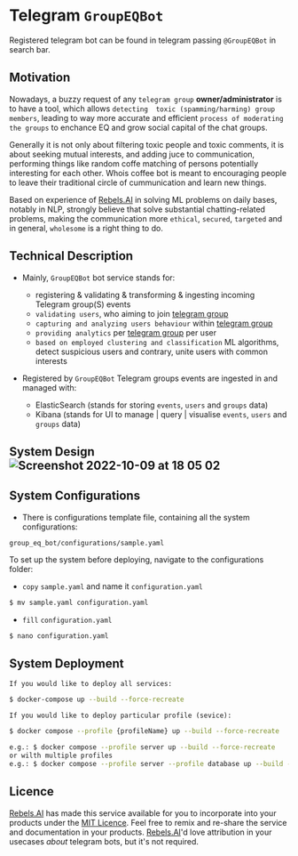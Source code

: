 # Telegram `GroupEQBot` 
Registered telegram bot can be found in telegram passing `@GroupEQBot` in search bar.


## Motivation
Nowadays, a buzzy request of any `telegram group` **owner/administrator** is to have a tool, which allows `detecting 
toxic (spamming/harming) group members`, leading to way more accurate and efficient `process of moderating the groups` to enchance EQ and grow social capital of the chat groups. 

Generally it is not only about filtering toxic people and toxic comments, it is about seeking mutual interests, and adding juce to communication, performing things like random coffe matching of persons potentially interesting for each other. Whois coffee bot is meant to encouraging people to leave their traditional circle of cummunication and learn new things.

Based on experience of [Rebels.AI](https://rebels.ai) in solving ML problems on daily bases, notably in NLP, 
strongly believe that solve substantial chatting-related problems, making the communication
more `ethical`, `secured`, `targeted` and in general, `wholesome` is a right thing to do.


## Technical Description
- Mainly, `GroupEQBot` bot service stands for:
  - registering & validating & transforming & ingesting incoming Telegram group(S) events    
  - `validating users`, who aiming to join [telegram group](https://www.telegram-group.com/en/blog/the-difference-between-telegram-groups-and-telegram-channels/) 
  - `capturing and analyzing users behaviour` within [telegram group](https://www.telegram-group.com/en/blog/the-difference-between-telegram-groups-and-telegram-channels/)  
  - `providing analytics` per [telegram group](https://www.telegram-group.com/en/blog/the-difference-between-telegram-groups-and-telegram-channels/) per user
  - `based on employed clustering and classification` ML algorithms, detect suspicious users and contrary, unite users with common interests

- Registered by `GroupEQBot` Telegram groups events are ingested in and managed with:
  - ElasticSearch (stands for storing `events`, `users` and `groups` data)
  - Kibana (stands for UI to manage | query | visualise `events`, `users` and `groups` data)

## System Design ![Screenshot 2022-10-09 at 18 05 02](https://user-images.githubusercontent.com/37558223/194764215-3d3584b9-b28b-4283-9d2c-44efee6db278.png)



## System Configurations
- There is configurations template file, containing all the system configurations:
```
group_eq_bot/configurations/sample.yaml
```

To set up the system before deploying, navigate to the configurations folder:
 - `copy` `sample.yaml` and name it `configuration.yaml`
```bash
$ mv sample.yaml configuration.yaml
```
 - `fill` `configuration.yaml`
```bash
$ nano configuration.yaml
```

## System Deployment
``
If you would like to deploy all services:
``
```bash
$ docker-compose up --build --force-recreate
```

``
If you would like to deploy particular profile (sevice):
``
```bash
$ docker compose --profile {profileName} up --build --force-recreate 
```
```bash
e.g.: $ docker compose --profile server up --build --force-recreate
or wilth multiple profiles
e.g.: $ docker compose --profile server --profile database up --build --force-recreate
```


## Licence
[Rebels.AI](https://rebels.ai) has made this service available for you to incorporate into your products under the [MIT Licence](https://mit-license.org). Feel free to remix and re-share the service and documentation in your products.
[Rebels.AI](https://rebels.ai)'d love attribution in your usecases *about* telegram bots, but it's not required.
